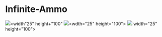 # Infinite-Ammo
<img src="https://github.com/byang6585/Infinite-Ammo/blob/master/Capture6.PNG"><width"25" height+"100"
<img src="https://github.com/byang6585/Infinite-Ammo/blob/master/Capture7.PNG"><wdth="25" height="100">
<img src="https://github.com/byang6585/Infinite-Ammo/blob/master/Capture8.PNG"> width="25" height="100">
